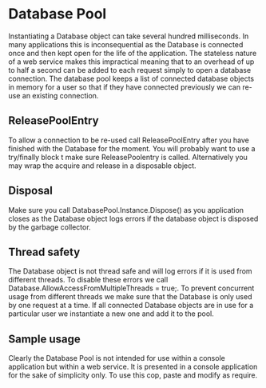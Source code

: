 ﻿# Database Pool
Instantiating a Database object can take several hundred milliseconds.  In many applications this is inconsequential as the Database is connected once and then kept open for the life of the application.  The stateless nature of a web service makes this impractical meaning that to an overhead of up to half a second can be added to each request simply to open a database connection.
The database pool keeps a list of connected database objects in memory for a user so that if they have connected previously we can re-use an existing connection.

## ReleasePoolEntry
To allow a connection to be re-used call ReleasePoolEntry after you have finished with the Database for the moment.  You will probably want to use a try/finally block t make sure ReleasePoolentry is called.  Alternatively you may wrap the acquire and release in a disposable object.

## Disposal
Make sure you call DatabasePool.Instance.Dispose() as you application closes as the Database object logs errors if the database object is disposed by the garbage collector.
 

## Thread safety
The Database object is not thread safe and will log errors if it is used from different threads.  To disable these errors we call Database.AllowAccessFromMultipleThreads = true;.  To prevent concurrent usage from different threads we make sure that the Database is only used by one request at a time.  If all connected Database objects are in use for a particular user we instantiate a new one and add it to the pool.

## Sample usage
Clearly the Database Pool is not intended for use within a console application but within a web service.  It is presented in a console application for the sake of simplicity only.  To use this cop, paste and modify as require.